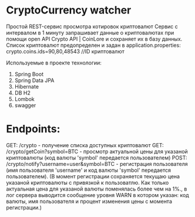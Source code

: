 # CryptoСurrency watcher
Простой REST-сервис просмотра котировок криптовалют
Сервис с интервалом в 1 минуту запрашивает данные о криптовалютах при помощи open API Crypto API | CoinLore и сохраняет их в базу данных.
Список криптовалют предопределен и задан в application.properties:
crypto.coins.ids=90,80,48543 //ID криптовалют


Используемые в проекте технологии:
1. Spring Boot
2. Spring Data JPA
3. Hibernate
4. DB H2
5. Lombok
6. swagger

# Endpoints:
GET: /crypto - получение списка доступных криптовалют
GET: /crypto/getCoin?symbol=BTC - просмотр актуальной цены для указаной криптовалюты (код валюты 'symbol' передается пользователем)
POST: /crypto/notify?username=user&symbol=BTC - регистрация пользователя (имя пользователя 'username' и код валюты 'symbol' передается пользователем).
(В момент регистрации сохраняется текущаю цена указаной криптовалюты с привязкой к пользоватлю. Как только актуальная цена для указаной валюты поменялась более чем на 1%., в лог сервера выводится сообщение уровня WARN в котором указан: код валюты, имя пользователя и процент изменения цены с момента регистрации.)
